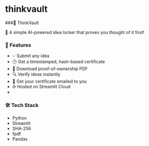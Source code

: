 # thinkvault
###🔐 ThinkVault

🎯 A simple AI-powered idea locker that proves you thought of it first!

### 🧠 Features
- 💡 Submit any idea
- 🕒 Get a timestamped, hash-based certificate
- 📜 Download proof-of-ownership PDF
- 🔍 Verify ideas instantly
- 📧 Get your certificate emailed to you
- 🌐 Hosted on Streamlit Cloud
- 
### 🛠️ Tech Stack
- Python
- Streamlit
- SHA-256
- fpdf
- Pandas
